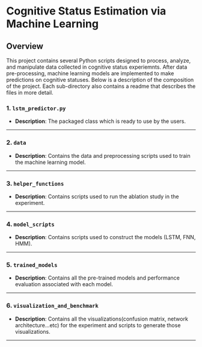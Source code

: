 # Cognitive Status Estimation via Machine Learning

## Overview
This project contains several Python scripts designed to process, analyze, and manipulate data collected in cognitive status experiemnts. After data pre-processing, machine learning models are implemented to make predictions on cognitive statuses. Below is a description of the composition of the project. Each sub-directory also contains a readme that describes the files in more detail.

### **1. `lstm_predictor.py`**
- **Description**: The packaged class which is ready to use by the users.

---

### **2. `data`**
- **Description**: Contains the data and preprocessing scripts used to train the machine learning model.

---

### **3. `helper_functions`**
- **Description**: Contains scripts used to run the ablation study in the experiment.

---

### **4. `model_scripts`**
- **Description**: Contains scripts used to construct the models (LSTM, FNN, HMM).

---

### **5. `trained_models`**
- **Description**: Contains all the pre-trained models and performance evaluation associated with each model.

---

### **6. `visualization_and_benchmark`**
- **Description**: Contains all the visualizations(confusion matrix, network architecture...etc) for the experiment and scripts to generate those visualizations.

---